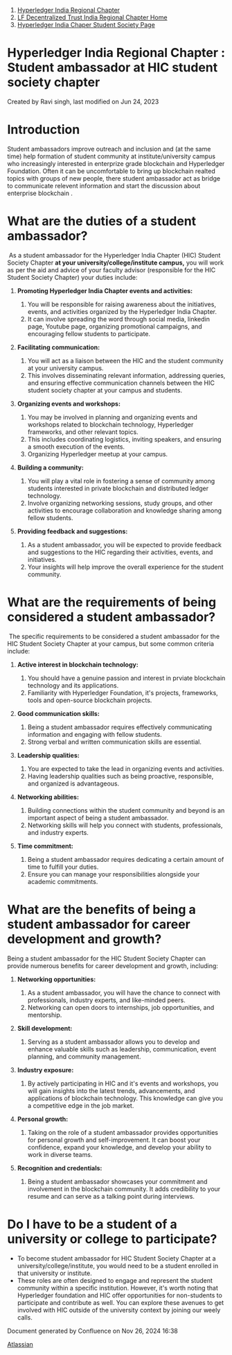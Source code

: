 1. [Hyperledger India Regional Chapter](index.html)
2. [LF Decentralized Trust India Regional Chapter Home](LF-Decentralized-Trust-India-Regional-Chapter-Home_19169282.html)
3. [Hyperledger India Chaper Student Society Page](Hyperledger-India-Chaper-Student-Society-Page_19169775.html)

# Hyperledger India Regional Chapter : Student ambassador at HIC student society chapter

Created by Ravi singh, last modified on Jun 24, 2023

# Introduction

Student ambassadors improve outreach and inclusion and (at the same time) help formation of student community at institute/university campus who increasingly interested in enterprize grade blockchain and Hyperledger Foundation. Often it can be uncomfortable to bring up blockchain realted topics with groups of new people, there student ambassador act as bridge to communicate relevent information and start the discussion about enterprise blockchain .

# What are the duties of a student ambassador?

 As a student ambassador for the Hyperledger India Chapter (HIC) Student Society Chapter **at your university/college/institute campus,** you will work as per the aid and advice of your faculty advisor (responsible for the HIC Student Society Chapter) your duties include:

1. **Promoting Hyperledger India Chapter events and activities:**
   
   1. You will be responsible for raising awareness about the initiatives, events, and activities organized by the Hyperledger India Chapter.
   2. It can involve spreading the word through social media, linkedin page, Youtube page, organizing promotional campaigns, and encouraging fellow students to participate.
2. **Facilitating communication:**
   
   1. You will act as a liaison between the HIC and the student community at your university campus.
   2. This involves disseminating relevant information, addressing queries, and ensuring effective communication channels between the HIC student society chapter at your campus and students.
3. **Organizing events and workshops:**
   
   1. You may be involved in planning and organizing events and workshops related to blockchain technology, Hyperledger frameworks, and other relevant topics.
   2. This includes coordinating logistics, inviting speakers, and ensuring a smooth execution of the events.
   3. Organizing Hyperledger meetup at your campus.
4. **Building a community:**
   
   1. You will play a vital role in fostering a sense of community among students interested in private blockchain and distributed ledger technology.
   2. Involve organizing networking sessions, study groups, and other activities to encourage collaboration and knowledge sharing among fellow students.
5. **Providing feedback and suggestions:**
   
   1. As a student ambassador, you will be expected to provide feedback and suggestions to the HIC regarding their activities, events, and initiatives.
   2. Your insights will help improve the overall experience for the student community.

# What are the requirements of being considered a student ambassador?

 The specific requirements to be considered a student ambassador for the HIC Student Society Chapter at your campus, but some common criteria include:

1. **Active interest in blockchain technology:**
   
   1. You should have a genuine passion and interest in prviate blockchain technology and its applications.
   2. Familiarity with Hyperledger Foundation, it's projects, frameworks, tools and open-source blockchain projects.
2. **Good communication skills:**
   
   1. Being a student ambassador requires effectively communicating information and engaging with fellow students.
   2. Strong verbal and written communication skills are essential.
3. **Leadership qualities:**
   
   1. You are expected to take the lead in organizing events and activities.
   2. Having leadership qualities such as being proactive, responsible, and organized is advantageous.
4. **Networking abilities:**
   
   1. Building connections within the student community and beyond is an important aspect of being a student ambassador.
   2. Networking skills will help you connect with students, professionals, and industry experts.
5. **Time commitment:**
   
   1. Being a student ambassador requires dedicating a certain amount of time to fulfill your duties.
   2. Ensure you can manage your responsibilities alongside your academic commitments.

# What are the benefits of being a student ambassador for career development and growth?

Being a student ambassador for the HIC Student Society Chapter can provide numerous benefits for career development and growth, including:

1. **Networking opportunities:**
   
   1. As a student ambassador, you will have the chance to connect with professionals, industry experts, and like-minded peers.
   2. Networking can open doors to internships, job opportunities, and mentorship.
2. **Skill development:**
   
   1. Serving as a student ambassador allows you to develop and enhance valuable skills such as leadership, communication, event planning, and community management.
3. **Industry exposure:**
   
   1. By actively participating in HIC and it's events and workshops, you will gain insights into the latest trends, advancements, and applications of blockchain technology. This knowledge can give you a competitive edge in the job market.
4. **Personal growth:**
   
   1. Taking on the role of a student ambassador provides opportunities for personal growth and self-improvement. It can boost your confidence, expand your knowledge, and develop your ability to work in diverse teams.
5. **Recognition and credentials:**
   
   1. Being a student ambassador showcases your commitment and involvement in the blockchain community. It adds credibility to your resume and can serve as a talking point during interviews.

# Do I have to be a student of a university or college to participate?

- To become student ambassador for HIC Student Society Chapter at a university/college/institute, you would need to be a student enrolled in that university or institute.
- These roles are often designed to engage and represent the student community within a specific institution. However, it's worth noting that Hyperledger foundation and HIC offer opportunities for non-students to participate and contribute as well. You can explore these avenues to get involved with HIC outside of the university context by joining our weely calls.

Document generated by Confluence on Nov 26, 2024 16:38

[Atlassian](http://www.atlassian.com/)
